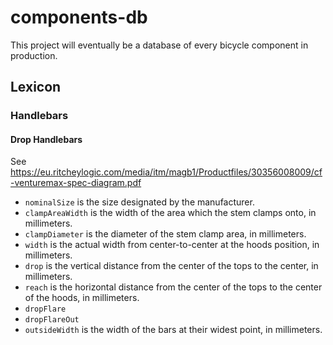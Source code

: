 # components-db

This project will eventually be a database of every bicycle component in production.


## Lexicon

### Handlebars

#### Drop Handlebars

See https://eu.ritcheylogic.com/media/itm/magb1/Productfiles/30356008009/cf-venturemax-spec-diagram.pdf

 * `nominalSize` is the size designated by the manufacturer.
 * `clampAreaWidth` is the width of the area which the stem clamps onto, in millimeters.
 * `clampDiameter` is the diameter of the stem clamp area, in millimeters.
 * `width` is the actual width from center-to-center at the hoods position, in millimeters.
 * `drop` is the vertical distance from the center of the tops to the center, in millimeters.
 * `reach` is the horizontal distance from the center of the tops to the center of the hoods, in millimeters.
 * `dropFlare`
 * `dropFlareOut`
 * `outsideWidth` is the width of the bars at their widest point, in millimeters.
